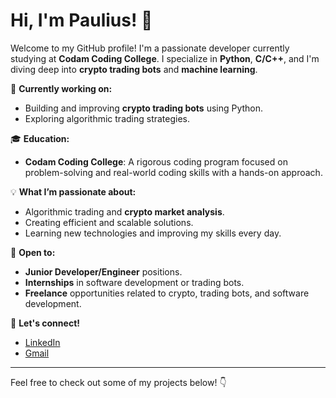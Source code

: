 # Hi, I'm Paulius! 👋

Welcome to my GitHub profile! I'm a passionate developer currently studying at **Codam Coding College**. I specialize in **Python**, **C/C++**, and I'm diving deep into **crypto trading bots** and **machine learning**.

🚀 **Currently working on:**
- Building and improving **crypto trading bots** using Python.
- Exploring algorithmic trading strategies.

🎓 **Education:**
- **Codam Coding College**: A rigorous coding program focused on problem-solving and real-world coding skills with a hands-on approach.

💡 **What I’m passionate about:**
- Algorithmic trading and **crypto market analysis**.
- Creating efficient and scalable solutions.
- Learning new technologies and improving my skills every day.

💼 **Open to:**
- **Junior Developer/Engineer** positions.
- **Internships** in software development or trading bots.
- **Freelance** opportunities related to crypto, trading bots, and software development.

🔗 **Let's connect!**
- [LinkedIn](https://www.linkedin.com/in/paulius-minialga-437510137/)
- [Gmail](paulius.minialga@gmail.com)

---

Feel free to check out some of my projects below! 👇
